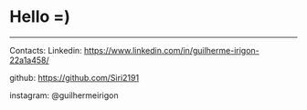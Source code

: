 <h1> Hello    =) </h1>


---

Contacts:
Linkedin: https://www.linkedin.com/in/guilherme-irigon-22a1a458/

github: https://github.com/Siri2191

instagram: @guilhermeirigon
